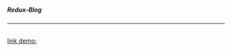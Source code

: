 #####  Redux-Blog 
<hr/>
<br/>
<a href="https://blog-redux.herokuapp.com" target="_blank" rel="noopener noreferrer">link demo:<a/>

